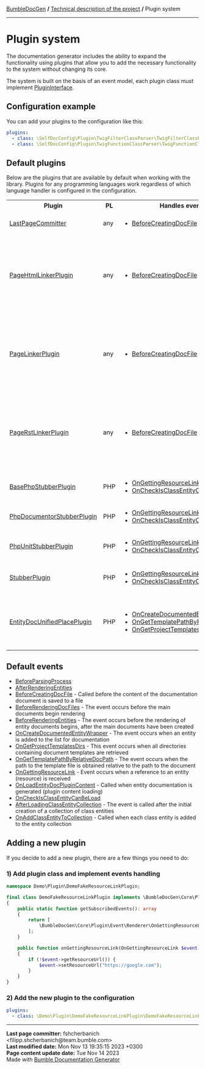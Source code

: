 <embed> <a href="/docs/README.md">BumbleDocGen</a> <b>/</b> <a href="/docs/tech/readme.md">Technical description of the project</a> <b>/</b> Plugin system<hr> </embed>

<embed> <h1>Plugin system</h1> </embed>

The documentation generator includes the ability to expand the functionality using plugins that allow you to add the necessary functionality to the system without changing its core.

The system is built on the basis of an event model, each plugin class must implement <a href="/docs/tech/4.pluginSystem/classes/PluginInterface.md">PluginInterface</a>.

<embed> <h2>Configuration example</h2> </embed>

You can add your plugins to the configuration like this:

```yaml
plugins:
  - class: \SelfDocConfig\Plugin\TwigFilterClassParser\TwigFilterClassParserPlugin
  - class: \SelfDocConfig\Plugin\TwigFunctionClassParser\TwigFunctionClassParserPlugin
```

<embed> <h2>Default plugins</h2> </embed>

Below are the plugins that are available by default when working with the library.
Plugins for any programming languages work regardless of which language handler is configured in the configuration.

<table>
    <tr>
        <th>Plugin</th>
        <th>PL</th>
        <th>Handles events</th>
        <th>Description</th>
    </tr>
    <tr>
        <td><a href='/docs/tech/4.pluginSystem/classes/LastPageCommitter.md'>LastPageCommitter</a></td>
        <td>any</td>
        <td>
            <ul>
                            <li><a href="/docs/tech/4.pluginSystem/classes/BeforeCreatingDocFile.md">BeforeCreatingDocFile</a></li>
                        </ul>
        </td>
        <td>Plugin for adding a block with information about the last commit and date of page update to the generated document</td>
    </tr>
    <tr>
        <td><a href='/docs/tech/4.pluginSystem/classes/PageHtmlLinkerPlugin.md'>PageHtmlLinkerPlugin</a></td>
        <td>any</td>
        <td>
            <ul>
                            <li><a href="/docs/tech/4.pluginSystem/classes/BeforeCreatingDocFile.md">BeforeCreatingDocFile</a></li>
                        </ul>
        </td>
        <td>Adds URLs to empty links in HTML format;
 Links may contain:
 1) Short entity name
 2) Full entity name
 3) Relative link to the entity file from the root directory of the project
 4) Page title ( title )
 5) Template key ( BreadcrumbsHelper::getTemplateLinkKey() )
 6) Relative reference to the entity document from the root directory of the documentation</td>
    </tr>
    <tr>
        <td><a href='/docs/tech/4.pluginSystem/classes/PageLinkerPlugin.md'>PageLinkerPlugin</a></td>
        <td>any</td>
        <td>
            <ul>
                            <li><a href="/docs/tech/4.pluginSystem/classes/BeforeCreatingDocFile.md">BeforeCreatingDocFile</a></li>
                        </ul>
        </td>
        <td>Adds URLs to empty links in HTML format;
 Links may contain:
 1) Short entity name
 2) Full entity name
 3) Relative link to the entity file from the root directory of the project
 4) Page title ( title )
 5) Template key ( BreadcrumbsHelper::getTemplateLinkKey() )
 6) Relative reference to the entity document from the root directory of the documentation</td>
    </tr>
    <tr>
        <td><a href='/docs/tech/4.pluginSystem/classes/PageRstLinkerPlugin.md'>PageRstLinkerPlugin</a></td>
        <td>any</td>
        <td>
            <ul>
                            <li><a href="/docs/tech/4.pluginSystem/classes/BeforeCreatingDocFile.md">BeforeCreatingDocFile</a></li>
                        </ul>
        </td>
        <td>Adds URLs to empty links in rst format;
 Links may contain:
 1) Short entity name
 2) Full entity name
 3) Relative link to the entity file from the root directory of the project
 4) Page title ( title )
 5) Template key ( BreadcrumbsHelper::getTemplateLinkKey() )
 6) Relative reference to the entity document from the root directory of the documentation</td>
    </tr>
    <tr>
        <td><a href='/docs/tech/4.pluginSystem/classes/BasePhpStubberPlugin.md'>BasePhpStubberPlugin</a></td>
        <td>PHP</td>
        <td>
            <ul>
                            <li><a href="/docs/tech/4.pluginSystem/classes/OnGettingResourceLink.md">OnGettingResourceLink</a></li>
                            <li><a href="/docs/tech/4.pluginSystem/classes/OnCheckIsClassEntityCanBeLoad.md">OnCheckIsClassEntityCanBeLoad</a></li>
                        </ul>
        </td>
        <td>Adding links to type documentation and documentation of built-in PHP classes</td>
    </tr>
    <tr>
        <td><a href='/docs/tech/4.pluginSystem/classes/PhpDocumentorStubberPlugin.md'>PhpDocumentorStubberPlugin</a></td>
        <td>PHP</td>
        <td>
            <ul>
                            <li><a href="/docs/tech/4.pluginSystem/classes/OnGettingResourceLink.md">OnGettingResourceLink</a></li>
                            <li><a href="/docs/tech/4.pluginSystem/classes/OnCheckIsClassEntityCanBeLoad.md">OnCheckIsClassEntityCanBeLoad</a></li>
                        </ul>
        </td>
        <td>Adding links to the documentation of PHP classes in the \phpDocumentor namespace</td>
    </tr>
    <tr>
        <td><a href='/docs/tech/4.pluginSystem/classes/PhpUnitStubberPlugin.md'>PhpUnitStubberPlugin</a></td>
        <td>PHP</td>
        <td>
            <ul>
                            <li><a href="/docs/tech/4.pluginSystem/classes/OnGettingResourceLink.md">OnGettingResourceLink</a></li>
                            <li><a href="/docs/tech/4.pluginSystem/classes/OnCheckIsClassEntityCanBeLoad.md">OnCheckIsClassEntityCanBeLoad</a></li>
                        </ul>
        </td>
        <td>Adding links to the documentation of PHP classes in the \PHPUnit namespace</td>
    </tr>
    <tr>
        <td><a href='/docs/tech/4.pluginSystem/classes/StubberPlugin.md'>StubberPlugin</a></td>
        <td>PHP</td>
        <td>
            <ul>
                            <li><a href="/docs/tech/4.pluginSystem/classes/OnGettingResourceLink.md">OnGettingResourceLink</a></li>
                            <li><a href="/docs/tech/4.pluginSystem/classes/OnCheckIsClassEntityCanBeLoad.md">OnCheckIsClassEntityCanBeLoad</a></li>
                        </ul>
        </td>
        <td>The plugin allows you to automatically provide links to github repositories for documented classes from libraries included in composer</td>
    </tr>
    <tr>
        <td><a href='/docs/tech/4.pluginSystem/classes/EntityDocUnifiedPlacePlugin.md'>EntityDocUnifiedPlacePlugin</a></td>
        <td>PHP</td>
        <td>
            <ul>
                            <li><a href="/docs/tech/4.pluginSystem/classes/OnCreateDocumentedEntityWrapper.md">OnCreateDocumentedEntityWrapper</a></li>
                            <li><a href="/docs/tech/4.pluginSystem/classes/OnGetTemplatePathByRelativeDocPath.md">OnGetTemplatePathByRelativeDocPath</a></li>
                            <li><a href="/docs/tech/4.pluginSystem/classes/OnGetProjectTemplatesDirs.md">OnGetProjectTemplatesDirs</a></li>
                        </ul>
        </td>
        <td>This plugin changes the algorithm for saving entity documents. The standard system stores each file
in a directory next to the file where it was requested. This behavior changes and all documents are saved
in a separate directory structure, so they are not duplicated.</td>
    </tr>
</table>

<embed> <h2>Default events</h2> </embed>

<embed> <ul><li><a href='/docs/tech/4.pluginSystem/classes/BeforeParsingProcess.md'>BeforeParsingProcess</a></li><li><a href='/docs/tech/4.pluginSystem/classes/AfterRenderingEntities.md'>AfterRenderingEntities</a></li><li><a href='/docs/tech/4.pluginSystem/classes/BeforeCreatingDocFile.md'>BeforeCreatingDocFile</a> - Called before the content of the documentation document is saved to a file</li><li><a href='/docs/tech/4.pluginSystem/classes/BeforeRenderingDocFiles.md'>BeforeRenderingDocFiles</a> - The event occurs before the main documents begin rendering</li><li><a href='/docs/tech/4.pluginSystem/classes/BeforeRenderingEntities.md'>BeforeRenderingEntities</a> - The event occurs before the rendering of entity documents begins, after the main documents have been created</li><li><a href='/docs/tech/4.pluginSystem/classes/OnCreateDocumentedEntityWrapper.md'>OnCreateDocumentedEntityWrapper</a> - The event occurs when an entity is added to the list for documentation</li><li><a href='/docs/tech/4.pluginSystem/classes/OnGetProjectTemplatesDirs.md'>OnGetProjectTemplatesDirs</a> - This event occurs when all directories containing document templates are retrieved</li><li><a href='/docs/tech/4.pluginSystem/classes/OnGetTemplatePathByRelativeDocPath.md'>OnGetTemplatePathByRelativeDocPath</a> - The event occurs when the path to the template file is obtained relative to the path to the document</li><li><a href='/docs/tech/4.pluginSystem/classes/OnGettingResourceLink.md'>OnGettingResourceLink</a> - Event occurs when a reference to an entity (resource) is received</li><li><a href='/docs/tech/4.pluginSystem/classes/OnLoadEntityDocPluginContent.md'>OnLoadEntityDocPluginContent</a> - Called when entity documentation is generated (plugin content loading)</li><li><a href='/docs/tech/4.pluginSystem/classes/OnCheckIsClassEntityCanBeLoad.md'>OnCheckIsClassEntityCanBeLoad</a></li><li><a href='/docs/tech/4.pluginSystem/classes/AfterLoadingClassEntityCollection.md'>AfterLoadingClassEntityCollection</a> - The event is called after the initial creation of a collection of class entities</li><li><a href='/docs/tech/4.pluginSystem/classes/OnAddClassEntityToCollection.md'>OnAddClassEntityToCollection</a> - Called when each class entity is added to the entity collection</li></ul> </embed>

<embed> <h2>Adding a new plugin</h2> </embed>

If you decide to add a new plugin, there are a few things you need to do:

<embed> <h3>1) Add plugin class and implement events handling</h3> </embed>

```php
namespace Demo\Plugin\DemoFakeResourceLinkPlugin;

final class DemoFakeResourceLinkPlugin implements \BumbleDocGen\Core\Plugin\PluginInterface
{
    public static function getSubscribedEvents(): array
    {
        return [
            \BumbleDocGen\Core\Plugin\Event\Renderer\OnGettingResourceLink::class => 'onGettingResourceLink',
        ];
    }

    public function onGettingResourceLink(OnGettingResourceLink $event): void
    {
        if (!$event->getResourceUrl()) {
            $event->setResourceUrl("https://google.com");
        }
    }
}
```

<embed> <h3>2) Add the new plugin to the configuration</h3> </embed>

```yaml
plugins:
  - class: \Demo\Plugin\DemoFakeResourceLinkPlugin\DemoFakeResourceLinkPlugin
```


<div id='page_committer_info'>
<hr>
<b>Last page committer:</b> fshcherbanich &lt;filipp.shcherbanich@team.bumble.com&gt;<br><b>Last modified date:</b>   Mon Nov 13 19:35:15 2023 +0300<br><b>Page content update date:</b> Tue Nov 14 2023<br>Made with <a href='https://github.com/bumble-tech/bumble-doc-gen/blob/master/docs/README.md'>Bumble Documentation Generator</a></div>